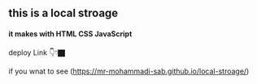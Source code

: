 ## this is a local stroage

#### it makes with HTML CSS JavaScript

deploy Link 👇👇🏿


if you wnat to see (https://mr-mohammadi-sab.github.io/local-stroage/)